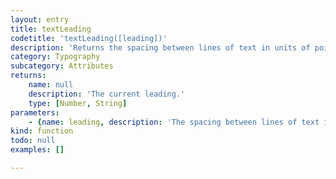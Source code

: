 ```yaml
---
layout: entry
title: textLeading
codetitle: 'textLeading([leading])'
description: 'Returns the spacing between lines of text in units of points and sets it if argument `leading` is given.'
category: Typography
subcategory: Attributes
returns:
    name: null
    description: 'The current leading.'
    type: [Number, String]
parameters:
    - {name: leading, description: 'The spacing between lines of text in units of points or the default InDesign enum value `Leading.AUTO`.', optional: true, type: [null]}
kind: function
todo: null
examples: []

---
```

